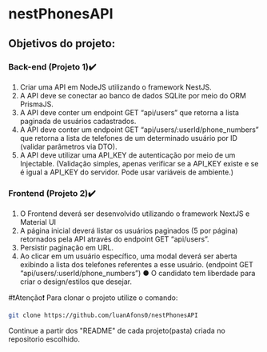 ﻿# nestPhonesAPI

## Objetivos do projeto:
### Back-end (Projeto 1)✔️
1. Criar uma API em NodeJS utilizando o framework NestJS.
2. A API deve se conectar ao banco de dados SQLite por meio do ORM PrismaJS.
3. A API deve conter um endpoint GET “api/users” que retorna a lista paginada de usuários cadastrados.
4. A API deve conter um endpoint GET “api/users/:userId/phone_numbers” que retorna a lista de telefones de um determinado usuário por ID (validar parâmetros via DTO).
5. A API deve utilizar uma API_KEY de autenticação por meio de um Injectable. (Validação simples, apenas verificar se a API_KEY existe e se é igual a API_KEY do servidor. Pode usar variáveis de ambiente.)


### Frontend (Projeto 2)✔️
1. O Frontend deverá ser desenvolvido utilizando o framework NextJS e Material UI
2. A página inicial deverá listar os usuários paginados (5 por página) retornados pela API através do endpoint GET “api/users”.
3. Persistir paginação em URL.
4. Ao clicar em um usuário específico, uma modal deverá ser aberta exibindo a lista dos telefones referentes a esse usuário. (endpoint GET “api/users/:userId/phone_numbers”)
● O candidato tem liberdade para criar o design/estilos que desejar.

#❗Atenção❗
Para clonar o projeto utilize o comando:
```bash
git clone https://github.com/luanAfons0/nestPhonesAPI
```
 Continue a partir dos "README" de cada projeto(pasta) criada no repositorio escolhido.

